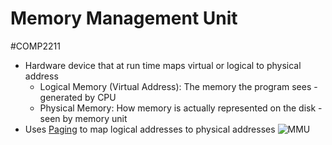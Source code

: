 # Memory Management Unit
#COMP2211
- Hardware device that at run time maps virtual or logical to physical address
	- Logical Memory (Virtual Address): The memory the program sees - generated by CPU
	- Physical Memory: How memory is actually represented on the disk - seen by memory unit
- Uses [Paging](Paging.md) to map logical addresses to physical addresses 
![MMU](Images/Memory_Management_Unit.png)